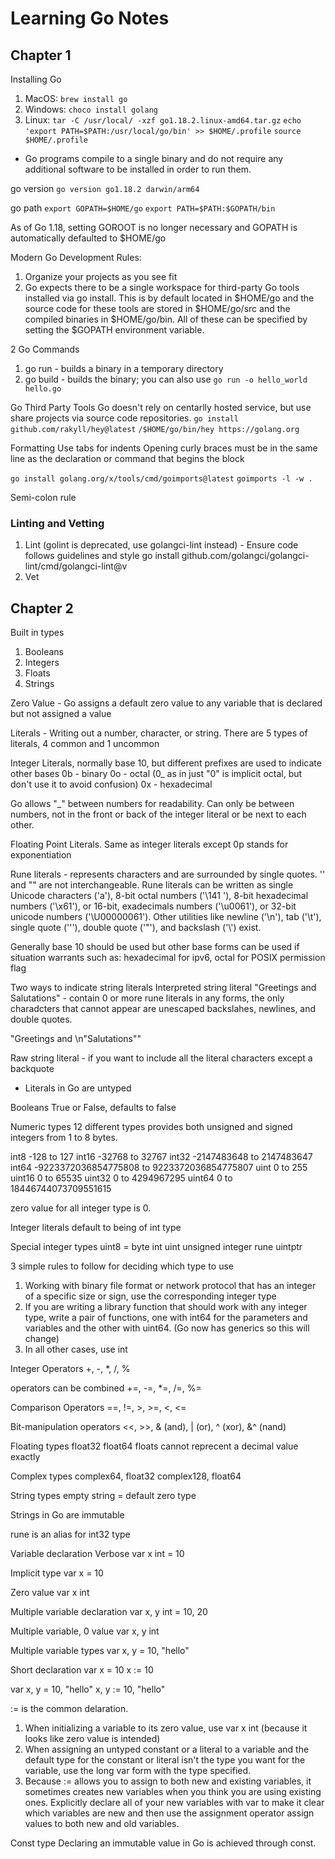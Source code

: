 # Learning Go Notes

## Chapter 1
Installing Go

1. MacOS: `brew install go`
2. Windows: `choco install golang`
3. Linux: ```tar -C /usr/local/ -xzf go1.18.2.linux-amd64.tar.gz```
```echo 'export PATH=$PATH:/usr/local/go/bin' >> $HOME/.profile```
```source $HOME/.profile```

* Go programs compile to a single binary and do not require any additional software to be installed in order to run them.

go version
`go version go1.18.2 darwin/arm64`

go path
`export GOPATH=$HOME/go`
`export PATH=$PATH:$GOPATH/bin`

As of Go 1.18, setting GOROOT is no longer necessary and GOPATH is automatically defaulted to $HOME/go

Modern Go Development Rules: 
1. Organize your projects as you see fit
2. Go expects there to be a single workspace for third-party Go tools installed via go install. This is by default located in $HOME/go and the source code for these tools are stored in $HOME/go/src and the compiled binaries in $HOME/go/bin. All of these can be specified by setting the $GOPATH environment variable.

2 Go Commands
1. go run - builds a binary in a temporary directory
2. go build - builds the binary; you can also use `go run -o hello_world hello.go`

Go Third Party Tools
Go doesn't rely on centarlly hosted service, but use share projects via source code repositories.
`go install github.com/rakyll/hey@latest`
`/$HOME/go/bin/hey https://golang.org`

Formatting
Use tabs for indents
Opening curly braces must be in the same line as the declaration or command that begins the block

`go install golang.org/x/tools/cmd/goimports@latest`
`goimports -l -w .`

Semi-colon rule

### Linting and Vetting
1. Lint (golint is deprecated, use golangci-lint instead) - Ensure code follows guidelines and style
go install github.com/golangci/golangci-lint/cmd/golangci-lint@v
2. Vet 

## Chapter 2
Built in types
1. Booleans
2. Integers
3. Floats
4. Strings

Zero Value - Go assigns a default zero value to any variable that is declared but not assigned a value

Literals - Writing out a number, character, or string. There are 5 types of literals, 4 common and 1 uncommon

Integer Literals, normally base 10, but different prefixes are used to indicate other bases
0b - binary
0o - octal (0_ as in just "0" is implicit octal, but don't use it to avoid confusion)
0x - hexadecimal

Go allows "_" between numbers for readability. Can only be between numbers, not in the front or back of the integer literal or be next to each other.

Floating Point Literals. Same as integer literals except 0p stands for exponentiation

Rune literals - represents characters and are surrounded by single quotes. '' and "" are not interchangeable. Rune literals can be written as single Unicode characters ('a'), 8-bit octal numbers ('\141
'), 8-bit hexadecimal numbers ('\x61'), or 16-bit, exadecimals numbers ('\u0061'), or 32-bit unicode numbers ('\U00000061'). Other utilities like newline ('\n'), tab ('\t'), single quote ('\''), double quote ('\"'), and backslash ('\\') exist. 

Generally base 10 should be used but other base forms can be used if situation warrants such as:
hexadecimal for ipv6, octal for POSIX permission flag

Two ways to indicate string literals
Interpreted string literal "Greetings and Salutations" - contain 0 or more rune literals in any forms, the only charadcters that cannot appear are unescaped backslahes, newlines, and double quotes.

"Greetings and \n\"Salutations\""

Raw string literal - if you want to include all the literal characters except a backquote
* Literals in Go are untyped

Booleans
True or False, defaults to false

Numeric types
12 different types
provides both unsigned and signed integers from 1 to 8 bytes.

int8 -128 to 127
int16 -32768 to 32767
int32 -2147483648 to 2147483647
int64 -9223372036854775808 to 9223372036854775807
uint 0 to 255
uint16 0 to 65535
uint32 0 to 4294967295
uint64 0 to 18446744073709551615

zero value for all integer type is 0.

Integer literals default to being of int type

Special integer types
uint8 = byte
int
uint unsigned integer
rune
uintptr

3 simple rules to follow for deciding which type to use
1. Working with binary file format or network protocol that has an integer of a specific size or sign, use the corresponding integer type
2. If you are writing a library function that should work with any integer type, write a pair of functions, one with int64 for the parameters and variables and the other with uint64. (Go now has generics so this will change)
3. In all other cases, use int

Integer Operators
+, -, *, /, %

operators can be combined +=, -=, *=, /=, %=

Comparison Operators
==, !=, >, >=, <, <=

Bit-manipulation operators
<<, >>, & (and), | (or), ^ (xor), &^ (nand)

Floating types
float32
float64
floats cannot reprecent a decimal value exactly

Complex types
complex64, float32
complex128, float64

String types
empty string = default zero type

Strings in Go are immutable

rune is an alias for int32 type

Variable declaration
Verbose
var x int = 10

Implicit type
var x = 10

Zero value
var x int

Multiple variable declaration
var x, y int = 10, 20 

Multiple variable, 0 value
var x, y int

Multiple variable types
var x, y = 10, "hello"

Short declaration
var x = 10
x := 10

var x, y = 10, "hello"
x, y := 10, "hello"

:= is the common delaration.

1. When initializing a variable to its zero value, use var x int (because it looks like zero value is intended)
2. When assigning an untyped constant or a literal to a variable and the default type for the constant or literal isn't the type you want for the variable, use the long var form with the type specified.
3. Because := allows you to assign to both new and existing variables, it sometimes creates new variables when you think you are using existing ones. Explicitly declare all of your new variables with var to make it clear which variables are new and then use the assignment operator assign values to both new and old variables.

Const type
Declaring an immutable value in Go is achieved through const.

